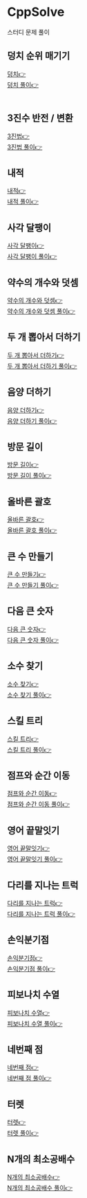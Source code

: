 # CppSolve
스터디 문제 풀이

## 덩치 순위 매기기
[덩치👉](https://www.acmicpc.net/problem/7568 "더엉치")
<br>
[덩치 풀이👉](https://github.com/HongryeolSeong/CppSolve/blob/main/Cpp/0531_%EB%8D%A9%EC%B9%98.cpp "더엉치 풀이")
<br>
<br>

## 3진수 반전 / 변환
[3진법👉](https://programmers.co.kr/learn/courses/30/lessons/68935 "3진법")
<br>
[3진법 풀이👉](https://github.com/HongryeolSeong/CppSolve/blob/main/Cpp/0602_3%EC%A7%84%EB%B2%95%EB%92%A4%EC%A7%91%EA%B8%B0.cpp "3진법 풀이")
<br>

## 내적
[내적👉](https://programmers.co.kr/learn/courses/30/lessons/70128 "내적")
<br>
[내적 풀이👉](https://github.com/HongryeolSeong/CppSolve/blob/main/Cpp/0604_%EB%82%B4%EC%A0%81.cpp "내적 풀이")
<br>

## 사각 달팽이
[사각 달팽이👉](https://codepractice.tistory.com/81 "사각 달팽이")
<br>
[사각 달팽이 풀이👉](https://github.com/HongryeolSeong/CppSolve/blob/main/Cpp/0604_%EB%8B%AC%ED%8C%BD%EC%9D%B42.cpp "사각 달팽이 풀이")
<br>

## 약수의 개수와 덧셈
[약수의 개수와 덧셈👉](https://programmers.co.kr/learn/courses/30/lessons/77884 "약수의 개수와 덧셈")
<br>
[약수의 개수와 덧셈 풀이👉](https://github.com/HongryeolSeong/CppSolve/blob/main/Cpp/0607_1_%EC%95%BD%EC%88%98.cpp "약수의 개수와 덧셈 풀이")
<br>

## 두 개 뽑아서 더하기
[두 개 뽑아서 더하기👉](https://programmers.co.kr/learn/courses/30/lessons/68644 "두 개 뽑아서 더하기")
<br>
[두 개 뽑아서 더하기 풀이👉](https://github.com/HongryeolSeong/CppSolve/blob/main/Cpp/0607_2_%EB%91%90%EA%B0%9C%EB%BD%91%EC%95%84%EC%84%9C%EB%8D%94%ED%95%98%EA%B8%B0.cpp "두 개 뽑아서 더하기 풀이")
<br>

## 음양 더하기
[음양 더하기👉](https://programmers.co.kr/learn/courses/30/lessons/76501 "음양더하기")
<br>
[음양 더하기 풀이👉](https://github.com/HongryeolSeong/CppSolve/blob/main/Cpp/0607_3_%EC%9D%8C%EC%96%91%EB%8D%94%ED%95%98%EA%B8%B0.cpp "음양 더하기 풀이")
<br>

## 방문 길이
[방문 길이👉](https://programmers.co.kr/learn/courses/30/lessons/49994 "방문 길이")
<br>
[방문 길이 풀이👉](https://github.com/HongryeolSeong/CppSolve/blob/main/Cpp/0609_%EB%B0%A9%EB%AC%B8%EA%B8%B8%EC%9D%B4.cpp "방문 길이 풀이")
<br>

## 올바른 괄호
[올바른 괄호👉](https://programmers.co.kr/learn/courses/30/lessons/12909 "올바른 괄호")
<br>
[올바른 괄호 풀이👉](https://github.com/HongryeolSeong/CppSolve/blob/main/Cpp/0611_%EC%98%AC%EB%B0%94%EB%A5%B8%EA%B4%84%ED%98%B8.cpp "올바른 괄호 풀이")
<br>

## 큰 수 만들기
[큰 수 만들기👉](https://programmers.co.kr/learn/courses/30/lessons/42883 "큰수 만들기")
<br>
[큰 수 만들기 풀이👉](https://github.com/HongryeolSeong/CppSolve/blob/main/Cpp/0614_%ED%81%B0%EC%88%98%EB%A7%8C%EB%93%A4%EA%B8%B0.cpp "큰수 만들기 풀이")
<br>

## 다음 큰 숫자
[다음 큰 숫자👉](https://programmers.co.kr/learn/courses/30/lessons/12911 "다음 큰 숫자")
<br>
[다음 큰 숫자 풀이👉](https://github.com/HongryeolSeong/CppSolve/blob/main/Cpp/0616_%EB%8B%A4%EC%9D%8C%ED%81%B0%EC%88%AB%EC%9E%90.cpp "다음 큰 숫자 풀이")
<br>

## 소수 찾기
[소수 찾기👉](https://programmers.co.kr/learn/courses/30/lessons/42839 "소수 찾기")
<br>
[소수 찾기 풀이👉](https://github.com/HongryeolSeong/CppSolve/blob/main/Cpp/0618_%EC%86%8C%EC%88%98%EC%B0%BE%EA%B8%B0.cpp "소수 찾기 풀이")
<br>

## 스킬 트리
[스킬 트리👉](https://programmers.co.kr/learn/courses/30/lessons/49993#fnref1 "스킬 트리")
<br>
[스킬 트리 풀이👉](https://github.com/HongryeolSeong/CppSolve/blob/main/Cpp/0623_%EC%8A%A4%ED%82%AC%ED%8A%B8%EB%A6%AC.cpp "스킬 트리 풀이")
<br>

## 점프와 순간 이동
[점프와 순간 이동👉](https://programmers.co.kr/learn/courses/30/lessons/12980 "점프와 순간 이동")
<br>
[점프와 순간 이동 풀이👉](https://github.com/HongryeolSeong/CppSolve/blob/main/Cpp/0625_%EC%A0%90%ED%94%84%EC%99%80%EC%88%9C%EA%B0%84%EC%9D%B4%EB%8F%99.cpp "점프와 순간 이동 풀이")
<br>

## 영어 끝말잇기
[영어 끝말잇기👉](https://programmers.co.kr/learn/courses/30/lessons/12981 "영어 끝말잇기")
<br>
[영어 끝말잇기 풀이👉](https://github.com/HongryeolSeong/CppSolve/blob/main/Cpp/0625_%EC%98%81%EC%96%B4%EB%81%9D%EB%A7%90%EC%9E%87%EA%B8%B0.cpp "영어 끝말잇기 풀이")
<br>

## 다리를 지나는 트럭
[다리를 지나는 트럭👉](https://programmers.co.kr/learn/courses/30/lessons/42583 "다리를 지나는 트럭")
<br>
[다리를 지나는 트럭 풀이👉](https://github.com/HongryeolSeong/CppSolve/blob/main/Cpp/0628_%EB%8B%A4%EB%A6%AC%EB%A5%BC%EC%A7%80%EB%82%98%EB%8A%94%ED%8A%B8%EB%9F%AD.cpp "다리를 지나는 트럭 풀이")
<br>

## 손익분기점
[손익분기점👉](https://www.acmicpc.net/problem/1712 "손익분기점")
<br>
[손익분기점 풀이👉](https://github.com/HongryeolSeong/CppSolve/blob/main/Cpp/0630_%EC%86%90%EC%9D%B5%EB%B6%84%EA%B8%B0%EC%A0%90.cpp "손익분기점 풀이")
<br>

## 피보나치 수열
[피보나치 수열👉](https://programmers.co.kr/learn/courses/30/lessons/12945?language=cpp "손익분기점")
<br>
[피보나치 수열 풀이👉](https://github.com/HongryeolSeong/CppSolve/blob/main/Cpp/0630_%ED%94%BC%EB%B3%B4%EB%82%98%EC%B9%98%EC%88%98.cpp "손익분기점 풀이")
<br>

## 네번째 점
[네번째 점👉](https://www.acmicpc.net/problem/3009 "네번째 점")
<br>
[네번째 점 풀이👉](https://github.com/HongryeolSeong/CppSolve/blob/main/Cpp/0702_%EB%84%A4%EB%B2%88%EC%A7%B8%EC%A0%90.cpp "네번째 점 풀이")
<br>

## 터렛
[터렛👉](https://www.acmicpc.net/problem/1002 "터렛")
<br>
[터렛 풀이👉](https://github.com/HongryeolSeong/CppSolve/blob/main/Cpp/0702_%ED%84%B0%EB%A0%9B.cpp "터렛 풀이")
<br>

## N개의 최소공배수
[N개의 최소공배수👉](https://programmers.co.kr/learn/courses/30/lessons/12953 "N개의 최소공배수")
<br>
[N개의 최소공배수 풀이👉](https://github.com/HongryeolSeong/CppSolve/blob/main/Cpp/0712_N%EA%B0%9C%EC%9D%98%EC%B5%9C%EC%86%8C%EA%B3%B5%EB%B0%B0%EC%88%98.cpp "N개의 최소공배수 풀이")
<br>
